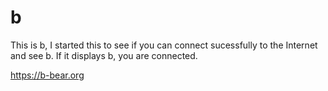 # b
This is b, I started this to see if you can connect sucessfully to the Internet and see b. If it displays b, you are connected.

https://b-bear.org